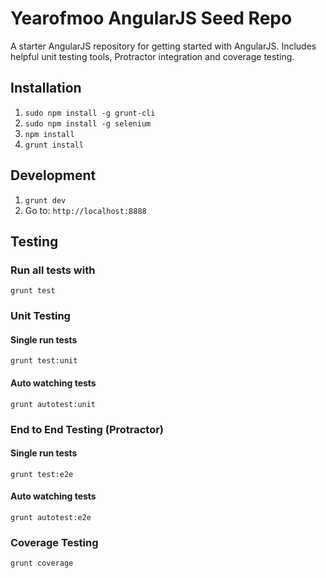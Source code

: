 # Yearofmoo AngularJS Seed Repo

A starter AngularJS repository for getting started with AngularJS. Includes helpful unit testing tools, Protractor integration and coverage testing.

## Installation

1. `sudo npm install -g grunt-cli`
2. `sudo npm install -g selenium`
3. `npm install`
4. `grunt install`

## Development

1. `grunt dev`
2. Go to: `http://localhost:8888`

## Testing

### Run all tests with
`grunt test` 

### Unit Testing

#### Single run tests
`grunt test:unit` 

#### Auto watching tests
`grunt autotest:unit`

### End to End Testing (Protractor)

#### Single run tests
`grunt test:e2e` 

#### Auto watching tests
`grunt autotest:e2e`

### Coverage Testing

`grunt coverage`

